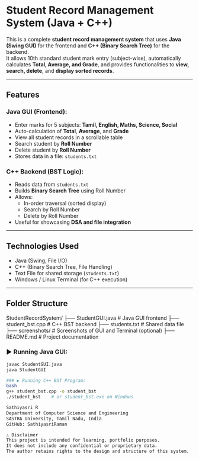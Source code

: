 #  Student Record Management System (Java + C++)

This is a complete **student record management system** that uses **Java (Swing GUI)** for the frontend and **C++ (Binary Search Tree)** for the backend.  
It allows 10th standard student mark entry (subject-wise), automatically calculates **Total, Average, and Grade**, and provides functionalities to **view, search, delete**, and **display sorted records**.

---

##  Features

###  Java GUI (Frontend):
- Enter marks for 5 subjects: **Tamil, English, Maths, Science, Social**
- Auto-calculation of **Total**, **Average**, and **Grade**
- View all student records in a scrollable table
- Search student by **Roll Number**
- Delete student by **Roll Number**
- Stores data in a file: `students.txt`

###  C++ Backend (BST Logic):
- Reads data from `students.txt`
- Builds **Binary Search Tree** using Roll Number
- Allows:
  - In-order traversal (sorted display)
  - Search by Roll Number
  - Delete by Roll Number
- Useful for showcasing **DSA and file integration**

---

##  Technologies Used

- Java (Swing, File I/O)
- C++ (Binary Search Tree, File Handling)
- Text File for shared storage (`students.txt`)
- Windows / Linux Terminal (for C++ execution)

---

##  Folder Structure

StudentRecordSystem/
├── StudentGUI.java # Java GUI frontend
├── student_bst.cpp # C++ BST backend
├── students.txt # Shared data file
├── screenshots/ # Screenshots of GUI and Terminal (optional)
├── README.md # Project documentation

### ▶ Running Java GUI:
```bash
javac StudentGUI.java
java StudentGUI

### ▶ Running C++ BST Program:
bash
g++ student_bst.cpp -o student_bst
./student_bst    # or student_bst.exe on Windows

Sathiyasri R
Department of Computer Science and Engineering
SASTRA University, Tamil Nadu, India
GitHub: SathiyasriRaman

⚠️ Disclaimer
This project is intended for learning, portfolio purposes.
It does not include any confidential or proprietary data.
The author retains rights to the design and structure of this system. 
